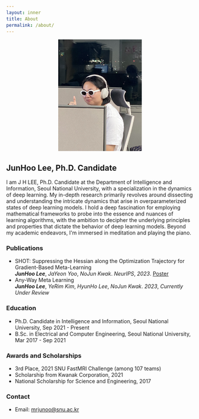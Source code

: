 ```yaml
---
layout: inner
title: About
permalink: /about/
---
```


<p align="center">
  <img src="/science_vessel.jpeg" alt="Profile Picture" style="max-height:300px; width:auto;" />
</p>

## JunHoo Lee, Ph.D. Candidate

<!-- ![Profile Picture](./science_vessel.jpeg) -->

I am J H LEE,  Ph.D. Candidate at the Department of Intelligence and Information, Seoul National University, with a specialization in the dynamics of deep learning. My in-depth research primarily revolves around dissecting and understanding the intricate dynamics that arise in overparameterized states of deep learning models. I hold a deep fascination for employing mathematical frameworks to probe into the essence and nuances of learning algorithms, with the ambition to decipher the underlying principles and properties that dictate the behavior of deep learning models. Beyond my academic endeavors, I'm immersed in meditation and playing the piano.

### Publications

- SHOT: Suppressing the Hessian along the Optimization Trajectory for Gradient-Based Meta-Learning  
  ***JunHoo Lee***, *JaYeon Yoo*, *NoJun Kwak*.  *NeurIPS*, *2023*. [Poster](https://neurips.cc/virtual/2023/poster/71763)
- Any-Way Meta Learning  
  ***JunHoo Lee***, *YeRim Kim*, *HyunHo Lee*, *NoJun Kwak*.  *2023*, *Currently Under Review*

<!-- - LinkedIn: [linkedin.com/in/junhoolee](#) -->
<!-- - Twitter: [@JunHooLee](#) -->

### Education

- Ph.D. Candidate in Intelligence and Information, Seoul National University, Sep 2021 - Present
- B.Sc. in Electrical and Computer Engineering, Seoul National University, Mar 2017 - Sep 2021



### Awards and Scholarships

- 3rd Place, 2021 SNU FastMRI Challenge (among 107 teams)
- Scholarship from Kwanak Corporation, 2021
- National Scholarship for Science and Engineering, 2017

### Contact

- Email: <mrjunoo@snu.ac.kr>

